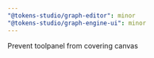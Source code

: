 ```yaml
---
"@tokens-studio/graph-editor": minor
"@tokens-studio/graph-engine-ui": minor
---
```


Prevent toolpanel from covering canvas
